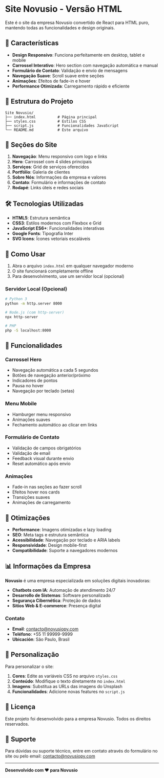 # Site Novusio - Versão HTML

Este é o site da empresa Novusio convertido de React para HTML puro, mantendo todas as funcionalidades e design originais.

## 🚀 Características

- **Design Responsivo**: Funciona perfeitamente em desktop, tablet e mobile
- **Carrossel Interativo**: Hero section com navegação automática e manual
- **Formulário de Contato**: Validação e envio de mensagens
- **Navegação Suave**: Scroll suave entre seções
- **Animações**: Efeitos de fade-in e hover
- **Performance Otimizada**: Carregamento rápido e eficiente

## 📁 Estrutura do Projeto

```
Site Novusio/
├── index.html          # Página principal
├── styles.css          # Estilos CSS
├── script.js           # Funcionalidades JavaScript
└── README.md           # Este arquivo
```

## 🎨 Seções do Site

1. **Navegação**: Menu responsivo com logo e links
2. **Hero**: Carrossel com 4 slides principais
3. **Serviços**: Grid de serviços oferecidos
4. **Portfólio**: Galeria de clientes
5. **Sobre Nós**: Informações da empresa e valores
6. **Contato**: Formulário e informações de contato
7. **Rodapé**: Links úteis e redes sociais

## 🛠️ Tecnologias Utilizadas

- **HTML5**: Estrutura semântica
- **CSS3**: Estilos modernos com Flexbox e Grid
- **JavaScript ES6+**: Funcionalidades interativas
- **Google Fonts**: Tipografia Inter
- **SVG Icons**: Ícones vetoriais escaláveis

## 🚀 Como Usar

1. Abra o arquivo `index.html` em qualquer navegador moderno
2. O site funcionará completamente offline
3. Para desenvolvimento, use um servidor local (opcional)

### Servidor Local (Opcional)

```bash
# Python 3
python -m http.server 8000

# Node.js (com http-server)
npx http-server

# PHP
php -S localhost:8000
```

## 📱 Funcionalidades

### Carrossel Hero
- Navegação automática a cada 5 segundos
- Botões de navegação anterior/próximo
- Indicadores de pontos
- Pausa no hover
- Navegação por teclado (setas)

### Menu Mobile
- Hamburger menu responsivo
- Animações suaves
- Fechamento automático ao clicar em links

### Formulário de Contato
- Validação de campos obrigatórios
- Validação de email
- Feedback visual durante envio
- Reset automático após envio

### Animações
- Fade-in nas seções ao fazer scroll
- Efeitos hover nos cards
- Transições suaves
- Animações de carregamento

## 🎯 Otimizações

- **Performance**: Imagens otimizadas e lazy loading
- **SEO**: Meta tags e estrutura semântica
- **Acessibilidade**: Navegação por teclado e ARIA labels
- **Responsividade**: Design mobile-first
- **Compatibilidade**: Suporte a navegadores modernos

## 📊 Informações da Empresa

**Novusio** é uma empresa especializada em soluções digitais inovadoras:

- **Chatbots com IA**: Automação de atendimento 24/7
- **Desarrollo de Sistemas**: Software personalizado
- **Segurança Cibernética**: Proteção de dados
- **Sitios Web & E-commerce**: Presença digital

### Contato
- **Email**: contacto@novusiopy.com
- **Teléfono**: +55 11 99999-9999
- **Ubicación**: São Paulo, Brasil

## 🔧 Personalização

Para personalizar o site:

1. **Cores**: Edite as variáveis CSS no arquivo `styles.css`
2. **Conteúdo**: Modifique o texto diretamente no `index.html`
3. **Imagens**: Substitua as URLs das imagens do Unsplash
4. **Funcionalidades**: Adicione novas features no `script.js`

## 📄 Licença

Este projeto foi desenvolvido para a empresa Novusio. Todos os direitos reservados.

## 🤝 Suporte

Para dúvidas ou suporte técnico, entre em contato através do formulário no site ou pelo email: contacto@novusiopy.com

---

**Desenvolvido com ❤️ para Novusio**